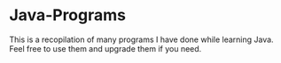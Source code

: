 # Java-Programs
This is a recopilation of many programs I have done while learning Java. Feel free to use them and upgrade them if you need.
